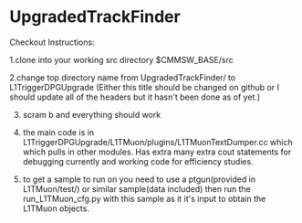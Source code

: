 UpgradedTrackFinder
===================
Checkout Instructions:

1.clone into your working src directory $CMMSW_BASE/src

2.change top directory name from UpgradedTrackFinder/ to L1TriggerDPGUpgrade
     (Either this title should be changed on github or I should update all 
      of the headers but it hasn't been done as of yet.)

3. scram b and everything should work

4. the main code is in L1TriggerDPGUpgrade/L1TMuon/plugins/L1TMuonTextDumper.cc which 
   which pulls in other modules. Has extra many extra cout statements for debugging 
   currently and working code for efficiency studies.

5. to get a sample to run on you need to use a ptgun(provided in L1TMuon/test/) or 
  similar sample(data included) then run the run_L1TMuon_cfg.py with this sample
  as it it's input to obtain the L1TMuon objects.
